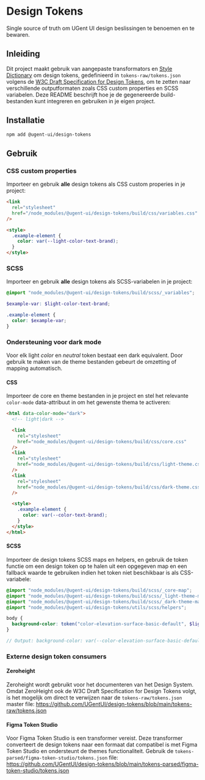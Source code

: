 # Design Tokens

Single source of truth om UGent UI design beslissingen te benoemen en te bewaren.

## Inleiding

Dit project maakt gebruik van aangepaste transformators en [Style Dictionary](https://amzn.github.io/style-dictionary/) om design tokens, gedefinieerd in `tokens-raw/tokens.json` volgens de [W3C Draft Specification for Design Tokens](https://tr.designtokens.org/format/), om te zetten naar verschillende outputformaten zoals CSS custom properties en SCSS variabelen. Deze README beschrijft hoe je de gegenereerde build-bestanden kunt integreren en gebruiken in je eigen project.

## Installatie

```bash
npm add @ugent-ui/design-tokens
```

## Gebruik

### CSS custom properties

Importeer en gebruik **alle** design tokens als CSS custom properies in je project:

```html
<link
  rel="stylesheet"
  href="/node_modules/@ugent-ui/design-tokens/build/css/variables.css"
/>

<style>
  .example-element {
    color: var(--light-color-text-brand);
  }
</style>
```

### SCSS

Importeer en gebruik **alle** design tokens als SCSS-variabelen in je project:

```scss
@import "node_modules/@ugent-ui/design-tokens/build/scss/_variables";

$example-var: $light-color-text-brand;

.example-element {
  color: $example-var;
}
```

### Ondersteuning voor dark mode

Voor elk light _color_ en _neutral_ token bestaat een dark equivalent. Door gebruik te maken van de theme bestanden gebeurt de omzetting of mapping automatisch.

#### CSS

Importeer de core en theme bestanden in je project en stel het relevante `color-mode` data-attribuut in om het gewenste thema te activeren:

```html
<html data-color-mode="dark">
  <!-- light|dark -->

  <link
    rel="stylesheet"
    href="node_modules/@ugent-ui/design-tokens/build/css/core.css"
  />
  <link
    rel="stylesheet"
    href="node_modules/@ugent-ui/design-tokens/build/css/light-theme.css"
  />
  <link
    rel="stylesheet"
    href="node_modules/@ugent-ui/design-tokens/build/css/dark-theme.css"
  />

  <style>
    .example-element {
      color: var(--color-text-brand);
    }
  </style>
</html>
```

#### SCSS

Importeer de design tokens SCSS maps en helpers, en gebruik de token functie om een design token op te halen uit een opgegeven map en een fallback waarde te gebruiken indien het token niet beschikbaar is als CSS-variabele:

```scss
@import "node_modules/@ugent-ui/design-tokens/build/scss/_core-map";
@import "node_modules/@ugent-ui/design-tokens/build/scss/_light-theme-map";
@import "node_modules/@ugent-ui/design-tokens/build/scss/_dark-theme-map";
@import "node_modules/@ugent-ui/design-tokens/utils/scss/helpers";

body {
  background-color: token("color-elevation-surface-basic-default", $light);
}

// Output: background-color: var(--color-elevation-surface-basic-default, #ffffff);
```

### Externe design token consumers

#### Zeroheight

Zeroheight wordt gebruikt voor het documenteren van het Design System. Omdat ZeroHeight ook de W3C Draft Specification for Design Tokens volgt, is het mogelijk om direct te verwijzen naar de `tokens-raw/tokens.json` master file: https://github.com/UGentUI/design-tokens/blob/main/tokens-raw/tokens.json

#### Figma Token Studio

Voor Figma Token Studio is een transformer vereist. Deze transformer converteert de design tokens naar een formaat dat compatibel is met Figma Token Studio en ondersteunt de themes functionaliteit. Gebruik de `tokens-parsed/figma-token-studio/tokens.json` file: https://github.com/UGentUI/design-tokens/blob/main/tokens-parsed/figma-token-studio/tokens.json
